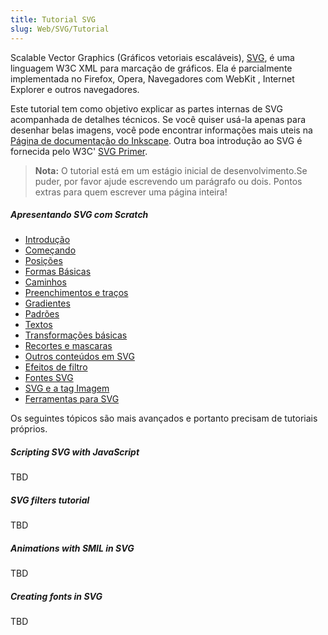 ```yaml
---
title: Tutorial SVG
slug: Web/SVG/Tutorial
---
```

Scalable Vector Graphics (Gráficos vetoriais escaláveis), [SVG](/pt-BR/Web/SVG), é uma linguagem W3C XML para marcação de gráficos. Ela é parcialmente implementada no Firefox, Opera, Navegadores com WebKit , Internet Explorer e outros navegadores.

Este tutorial tem como objetivo explicar as partes internas de SVG acompanhada de detalhes técnicos. Se você quiser usá-la apenas para desenhar belas imagens, você pode encontrar informações mais uteis na [Página de documentação do Inkscape](http://inkscape.org/doc/). Outra boa introdução ao SVG é fornecida pelo W3C' [SVG Primer](http://www.w3.org/Graphics/SVG/IG/resources/svgprimer.html).

> **Nota:** O tutorial está em um estágio inicial de desenvolvimento.Se puder, por favor ajude escrevendo um parágrafo ou dois. Pontos extras para quem escrever uma página inteira!

##### Apresentando SVG com Scratch

- [Introdução](/pt-BR/Web/SVG/Tutorial/Introduction)
- [Começando](/pt-BR/Web/SVG/Tutorial/Getting_Started)
- [Posições](/pt-BR/Web/SVG/Tutorial/Positions)
- [Formas Básicas](/pt-BR/Web/SVG/Tutorial/Basic_Shapes)
- [Caminhos](/pt-BR/Web/SVG/Tutorial/Paths)
- [Preenchimentos e traços](/pt-BR/Web/SVG/Tutorial/Fills_and_Strokes)
- [Gradientes](/pt-BR/Web/SVG/Tutorial/Gradients)
- [Padrões](/pt-BR/Web/SVG/Tutorial/Patterns)
- [Textos](/pt-BR/Web/SVG/Tutorial/Texts)
- [Transformações básicas](/pt-BR/Web/SVG/Tutorial/Basic_Transformations)
- [Recortes e mascaras](/pt-BR/Web/SVG/Tutorial/Clipping_and_masking)
- [Outros conteúdos em SVG](/pt-BR/Web/SVG/Tutorial/Other_content_in_SVG)
- [Efeitos de filtro](/pt-BR/Web/SVG/Tutorial/Filter_effects)
- [Fontes SVG](/pt-BR/Web/SVG/Tutorial/SVG_fonts)
- [SVG e a tag Imagem](/pt-BR/Web/SVG/Tutorial/SVG_Image_Tag)
- [Ferramentas para SVG](/pt-BR/Web/SVG/Tutorial/Tools_for_SVG)

Os seguintes tópicos são mais avançados e portanto precisam de tutoriais próprios.

##### Scripting SVG with JavaScript

TBD

##### SVG filters tutorial

TBD

##### Animations with SMIL in SVG

TBD

##### Creating fonts in SVG

TBD
